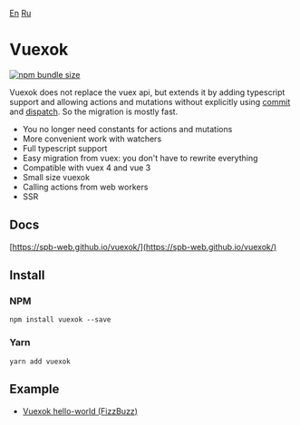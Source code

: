 [En](https://github.com/spb-web/vuexok#readme) [Ru](https://github.com/spb-web/vuexok/blob/master/README_RU.md)

# Vuexok

[![npm bundle size](https://img.shields.io/bundlephobia/minzip/vuexok?color=%233eaf7c&style=for-the-badge&logo=appveyor)](https://bundlephobia.com/result?p=vuexok)

Vuexok does not replace the vuex api, but extends it by adding typescript support and allowing actions and mutations without explicitly using [commit](https://vuex.vuejs.org/guide/mutations.html) and [dispatch](https://vuex.vuejs.org/guide/actions.html#dispatching-actions).
So the migration is mostly fast.

- You no longer need constants for actions and mutations
- More convenient work with watchers
- Full typescript support
- Easy migration from vuex: you don't have to rewrite everything
- Compatible with vuex 4 and vue 3
- Small size vuexok
- Calling actions from web workers
- SSR

## Docs
[https://spb-web.github.io/vuexok/](https://spb-web.github.io/vuexok/)

## Install
### NPM
```
npm install vuexok --save
```

### Yarn
```
yarn add vuexok
```

## Example
- [Vuexok hello-world (FizzBuzz)](https://codesandbox.io/s/vuexok-hello-world-fizzbuzz-9phvr?eslint=1&fontsize=14&hidenavigation=1&module=%2Fsrc%2FApp.vue&theme=dark)